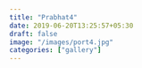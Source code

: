 ```yaml
---
title: "Prabhat4"
date: 2019-06-20T13:25:57+05:30
draft: false
image: "/images/port4.jpg"
categories: ["gallery"]
---
```


